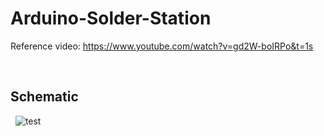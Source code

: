 # Arduino-Solder-Station

Reference video: https://www.youtube.com/watch?v=gd2W-boIRPo&t=1s

&nbsp;
## Schematic
&nbsp;
![test](https://github.com/Peppson/Arduino-solder-station/blob/main/Schematics.PNG)






